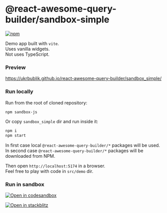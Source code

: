 # @react-awesome-query-builder/sandbox-simple

[![npm](https://img.shields.io/npm/v/@react-awesome-query-builder/sandbox-simple.svg)](https://www.npmjs.com/package/@react-awesome-query-builder/sandbox-simple)

Demo app built with `vite`.  
Uses vanilla widgets.  
Not uses TypeScript.  

### Preview
https://ukrbublik.github.io/react-awesome-query-builder/sandbox_simple/

### Run locally
Run from the root of cloned repository:
```sh
npm sandbox-js
```

Or copy `sandbox_simple` dir and run inside it:
```sh
npm i
npm start
```

In first case local `@react-awesome-query-builder/*` packages will be used.  
In second case `@react-awesome-query-builder/*` packages will be downloaded from NPM.  

Then open `http://localhost:5174` in a browser.  
Feel free to play with code in `src/demo` dir.  

### Run in sandbox
[![Open in codesandbox](https://codesandbox.io/static/img/play-codesandbox.svg)](https://codesandbox.io/s/github/ukrbublik/react-awesome-query-builder/tree/master/packages/sandbox_simple?file=/src/demo/config_simple.js)

[![Open in stackblitz](https://developer.stackblitz.com/img/open_in_stackblitz.svg)](https://stackblitz.com/github/ukrbublik/react-awesome-query-builder/tree/workspaces?file=packages%2Fsandbox_simple%2Fsrc%2Fdemo%2Fconfig_simple.jsx&terminal=sandbox-js)


